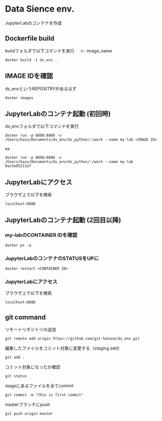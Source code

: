 # Data Sience env.
JupyterLabのコンテナを作成

## Dockerfile build
buildフォルダで以下コマンドを実行　
-t : image_name
```
docker build -t ds_env .
```

## IMAGE IDを確認
ds_envというREPOSITRYがあるはず
```
docker images
```

## JupyterLabのコンテナ起動 (初回時)
ds_envフォルダで以下コマンドを実行
```
docker run -p 8888:8888 -v /Users/kazu/Documents/ds_env/ds_python/:/work --name my-lab <IMAGE ID>
```
ex.
```
docker run -p 8888:8888 -v /Users/kazu/Documents/ds_env/ds_python/:/work --name my-lab 0ac5e85211e7
``` 

## JupyterLabにアクセス
ブラウザ上で以下を検索
```
localhost:8888
```

## JupyterLabのコンテナ起動 (2回目以降)
### my-labのCONTAINER IDを確認
```
docker ps -a
```

### JupyterLabのコンテナのSTATUSをUPに
```
docker restart <CONTAINER ID>
```

### JupyterLabにアクセス
ブラウザ上で以下を検索
```
localhost:8888
```


## git command
リモートリポジトリの追加
```
git remote add origin https://github.com/git-hatano/ds_env.git
```
編集したファイルをコミット対象に変更する（staging add） 
```
git add .
```
コミット対象になったか確認
```
git status
```
stageにあるファイルを全てcommit
```
git commit -m "this is first commit"
```
masterブランチにpush
```
git push origin master
```
